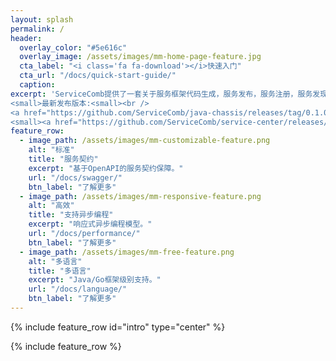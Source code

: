 ```yaml
---
layout: splash
permalink: /
header:
  overlay_color: "#5e616c"
  overlay_image: /assets/images/mm-home-page-feature.jpg
  cta_label: "<i class='fa fa-download'></i>快速入门"
  cta_url: "/docs/quick-start-guide/"
  caption:
excerpt: 'ServiceComb提供了一套关于服务框架代码生成，服务发布，服务注册，服务发现，以及配置管理功能的微服务框架。<br /><br />
<small>最新发布版本:<small><br />
<a href="https://github.com/ServiceComb/java-chassis/releases/tag/0.1.0-m1"> Java开发包 v0.1.0-m1 </a></small><br />
<small><a href="https://github.com/ServiceComb/service-center/releases/tag/0.1.0-m1">服务中心 v0.1.0-m1</a></small><br />'
feature_row:
  - image_path: /assets/images/mm-customizable-feature.png
    alt: "标准"
    title: "服务契约"
    excerpt: "基于OpenAPI的服务契约保障。"
    url: "/docs/swagger/"
    btn_label: "了解更多"
  - image_path: /assets/images/mm-responsive-feature.png
    alt: "高效"
    title: "支持异步编程"
    excerpt: "响应式异步编程模型。"
    url: "/docs/performance/"
    btn_label: "了解更多"
  - image_path: /assets/images/mm-free-feature.png
    alt: "多语言"
    title: "多语言"
    excerpt: "Java/Go框架级别支持。"
    url: "/docs/language/"
    btn_label: "了解更多"
---
```


{% include feature_row id="intro" type="center" %}

{% include feature_row %}
